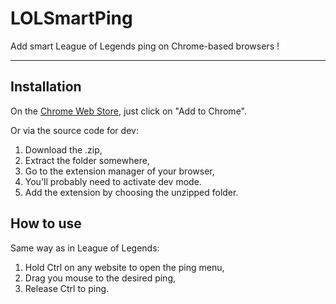 # LOLSmartPing

Add smart League of Legends ping on Chrome-based browsers !

***

## Installation

On the [Chrome Web Store](https://chrome.google.com/webstore/detail/lol-smart-ping/edfckebeghmfpiokhibgknogjcikfebc?hl=fr), just click on "Add to Chrome".

Or via the source code for dev:

1. Download the .zip,
2. Extract the folder somewhere,
3. Go to the extension manager of your browser,
4. You'll probably need to activate dev mode.
5. Add the extension by choosing the unzipped folder.

## How to use

Same way as in League of Legends:

1. Hold Ctrl on any website to open the ping menu,
2. Drag you mouse to the desired ping,
3. Release Ctrl to ping.
